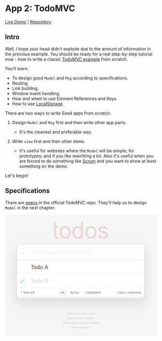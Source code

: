 # App 2: TodoMVC

[Live Demo](https://seed-app-todomvc.netlify.app/) |  [Repository](https://github.com/MartinKavik/seed-app-todomvc)

## Intro

Well, I hope your head didn't explode due to the amount of information in the previous example. You should be ready for a real step-by-step tutorial now - how to write a classic [TodoMVC example](http://todomvc.com/) from scratch.

You'll learn:
- To design good `Model` and `Msg` according to specifications. 
- Routing.
- Link building.
- Window event handling. 
- How and when to use Element References and Keys.
- How to use [LocalStorage](https://developer.mozilla.org/en-US/docs/Web/API/Window/localStorage). 

There are two ways to write Seed apps from scratch:

1. Design `Model` and `Msg` first and then write other app parts.
   - It's the cleanest and preferable way. 

1. Write `view` first and then other items.
   - It's useful for websites where the `Model` will be simple; for prototypes; and if you like rewritting a lot. Also it's useful when you are forced to do something like [Scrum](https://zenkit.com/en/blog/scrum-101-an-introduction-to-scrum-project-management/) and you want to show at least something on the demo.

Let's begin!

## Specifications

There are [specs](https://github.com/tastejs/todomvc/blob/master/app-spec.md#functionality) in the official TodoMVC repo. They'll help us to design `Model` in the next chapter.

![TodoMVC screen](/static/images/todomvc_screen.png)










